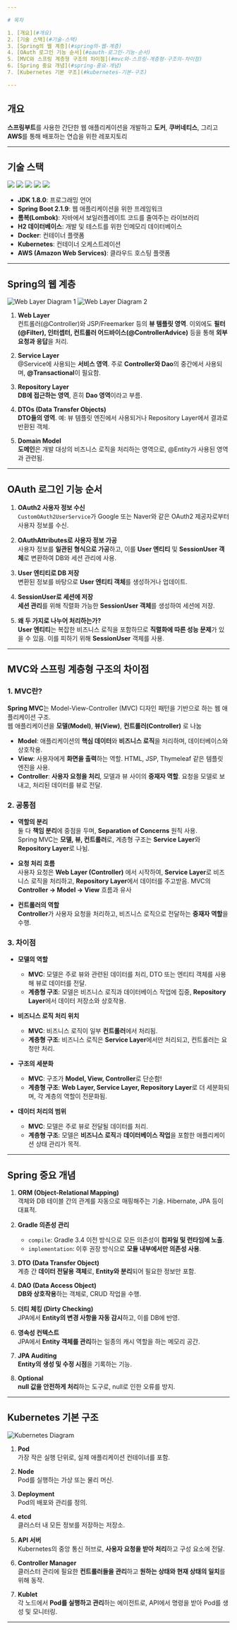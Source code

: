 ```yaml
---

# 목차

1. [개요](#개요)  
2. [기술 스택](#기술-스택)  
3. [Spring의 웹 계층](#spring의-웹-계층)  
4. [OAuth 로그인 기능 순서](#oauth-로그인-기능-순서)  
5. [MVC와 스프링 계층형 구조의 차이점](#mvc와-스프링-계층형-구조의-차이점)   
6. [Spring 중요 개념](#spring-중요-개념)  
7. [Kubernetes 기본 구조](#kubernetes-기본-구조)  

---
```


## 개요

**스프링부트**를 사용한 간단한 웹 애플리케이션을 개발하고 **도커**, **쿠버네티스**, 그리고 **AWS**를 통해 배포하는 연습을 위한 레포지토리

---

## 기술 스택

<div align=left>
   <img src="https://img.shields.io/badge/openjdk-000000?style=for-the-badge&logo=openjdk&logoColor=white">
   <img src="https://img.shields.io/badge/springboot-6DB33F?style=for-the-badge&logo=springboot&logoColor=white">
   <img src="https://img.shields.io/badge/docker-2496ED?style=for-the-badge&logo=docker&logoColor=white">
   <img src="https://img.shields.io/badge/kubernetes-326CE5?style=for-the-badge&logo=kubernetes&logoColor=white">
   <img src="https://img.shields.io/badge/aws%20ec2-FF9900?style=for-the-badge&logo=amazonec2&logoColor=white">
   <br>

- **JDK 1.8.0**: 프로그래밍 언어
- **Spring Boot 2.1.9**: 웹 애플리케이션을 위한 프레임워크
- **롬복(Lombok)**: 자바에서 보일러플레이트 코드를 줄여주는 라이브러리
- **H2 데이터베이스**: 개발 및 테스트를 위한 인메모리 데이터베이스
- **Docker**: 컨테이너 플랫폼
- **Kubernetes**: 컨테이너 오케스트레이션
- **AWS (Amazon Web Services)**: 클라우드 호스팅 플랫폼

---

## Spring의 웹 계층

![Web Layer Diagram 1](https://github.com/user-attachments/assets/b57d26b2-f7da-4499-8b01-cfcce2f63efd)
![Web Layer Diagram 2](https://github.com/user-attachments/assets/fb1598e0-a064-48c9-818a-106872a01833)

1. **Web Layer**  
   컨트롤러(@Controller)와 JSP/Freemarker 등의 **뷰 템플릿 영역**. 이외에도 **필터(@Filter), 인터셉터, 컨트롤러 어드바이스(@ControllerAdvice)** 등을 통해 **외부 요청과 응답**을 처리.

2. **Service Layer**  
   @Service에 사용되는 **서비스 영역**. 주로 **Controller와 Dao**의 중간에서 사용되며, **@Transactional**이 필요함.

3. **Repository Layer**  
   **DB에 접근하는 영역**, 흔히 **Dao 영역**이라고 부름.

4. **DTOs (Data Transfer Objects)**  
   **DTO들의 영역**. 예: 뷰 템플릿 엔진에서 사용되거나 Repository Layer에서 결과로 반환된 객체.

5. **Domain Model**  
   **도메인**은 개발 대상의 비즈니스 로직을 처리하는 영역으로, @Entity가 사용된 영역과 관련됨.

---

## OAuth 로그인 기능 순서

1. **OAuth2 사용자 정보 수신**  
   `CustomOAuth2UserService`가 Google 또는 Naver와 같은 OAuth2 제공자로부터 사용자 정보를 수신.

2. **OAuthAttributes로 사용자 정보 가공**  
   사용자 정보를 **일관된 형식으로 가공**하고, 이를 **User 엔티티** 및 **SessionUser 객체**로 변환하여 DB와 세션 관리에 사용.

3. **User 엔티티로 DB 저장**  
   변환된 정보를 바탕으로 **User 엔티티 객체**를 생성하거나 업데이트.

4. **SessionUser로 세션에 저장**  
   **세션 관리**를 위해 직렬화 가능한 **SessionUser 객체**를 생성하여 세션에 저장.

5. **왜 두 가지로 나누어 처리하는가?**  
   **User 엔티티**는 복잡한 비즈니스 로직을 포함하므로 **직렬화에 따른 성능 문제**가 있을 수 있음. 이를 피하기 위해 **SessionUser** 객체를 사용.

---

## MVC와 스프링 계층형 구조의 차이점

### 1. MVC란?

**Spring MVC**는 Model-View-Controller (MVC) 디자인 패턴을 기반으로 하는 웹 애플리케이션 구조.  
웹 애플리케이션을 **모델(Model)**, **뷰(View)**, **컨트롤러(Controller)** 로 나눔

- **Model**: 애플리케이션의 **핵심 데이터**와 **비즈니스 로직**을 처리하며, 데이터베이스와 상호작용.
- **View**: 사용자에게 **화면을 출력**하는 역할. HTML, JSP, Thymeleaf 같은 템플릿 엔진을 사용.
- **Controller**: **사용자 요청을 처리**, 모델과 뷰 사이의 **중재자 역할**. 요청을 모델로 보내고, 처리된 데이터를 뷰로 전달.

### 2. 공통점

- **역할의 분리**  
  둘 다 **책임 분리**에 중점을 두며, **Separation of Concerns** 원칙 사용.  
  Spring MVC는 **모델, 뷰, 컨트롤러**로, 계층형 구조는 **Service Layer**와 **Repository Layer**로 나뉨.

- **요청 처리 흐름**  
  사용자 요청은 **Web Layer (Controller)** 에서 시작하여, **Service Layer**로 비즈니스 로직을 처리하고, **Repository Layer**에서 데이터를 주고받음. MVC의 **Controller → Model → View** 흐름과 유사

- **컨트롤러의 역할**  
  **Controller**가 사용자 요청을 처리하고, 비즈니스 로직으로 전달하는 **중재자 역할**을 수행.

### 3. 차이점

- **모델의 역할**  
  - **MVC**: 모델은 주로 뷰와 관련된 데이터를 처리, DTO 또는 엔티티 객체를 사용해 뷰로 데이터를 전달.  
  - **계층형 구조**: 모델은 비즈니스 로직과 데이터베이스 작업에 집중, **Repository Layer**에서 데이터 저장소와 상호작용.

- **비즈니스 로직 처리 위치**  
  - **MVC**: 비즈니스 로직이 일부 **컨트롤러**에서 처리됨.  
  - **계층형 구조**: 비즈니스 로직은 **Service Layer**에서만 처리되고, 컨트롤러는 요청만 처리.

- **구조의 세분화**  
  - **MVC**: 구조가 **Model, View, Controller**로 단순함!  
  - **계층형 구조**: **Web Layer, Service Layer, Repository Layer**로 더 세분화되며, 각 계층의 역할이 전문화됨.

- **데이터 처리의 범위**  
  - **MVC**: 모델은 주로 뷰로 전달될 데이터를 처리.  
  - **계층형 구조**: 모델은 **비즈니스 로직**과 **데이터베이스 작업**을 포함한 애플리케이션 상태 관리가 목적.

---

## Spring 중요 개념

1. **ORM (Object-Relational Mapping)**  
   객체와 DB 테이블 간의 관계를 자동으로 매핑해주는 기술. Hibernate, JPA 등이 대표적.

2. **Gradle 의존성 관리**  
   - `compile`: Gradle 3.4 이전 방식으로 모든 의존성이 **컴파일 및 런타임에 노출**.
   - `implementation`: 이후 권장 방식으로 **모듈 내부에서만 의존성 사용**.

3. **DTO (Data Transfer Object)**  
   계층 간 **데이터 전달용 객체**로, **Entity와 분리**되어 필요한 정보만 포함.

4. **DAO (Data Access Object)**  
   **DB와 상호작용**하는 객체로, CRUD 작업을 수행.

5. **더티 체킹 (Dirty Checking)**  
   JPA에서 **Entity의 변경 사항을 자동 감시**하고, 이를 DB에 반영.

6. **영속성 컨텍스트**  
   JPA에서 **Entity 객체를 관리**하는 일종의 캐시 역할을 하는 메모리 공간.

7. **JPA Auditing**  
   **Entity의 생성 및 수정 시점**을 기록하는 기능.

8. **Optional**  
   **null 값을 안전하게 처리**하는 도구로, null로 인한 오류를 방지.

---

## Kubernetes 기본 구조

![Kubernetes Diagram](https://github.com/user-attachments/assets/1c991f63-16c5-4b9a-8008-da253df91d1f)

1. **Pod**  
   가장 작은 실행 단위로, 실제 애플리케이션 컨테이너를 포함.

2. **Node**  
   Pod를 실행하는 가상 또는 물리 머신.

3. **Deployment**  
   Pod의 배포와 관리를 정의.

4. **etcd**  
   클러스터 내 모든 정보를 저장하는 저장소.

5. **API 서버**  
   Kubernetes의 중앙 통신 허브로, **사용자 요청을 받아 처리**하고 구성 요소에 전달.

6. **Controller Manager**  
   클러스터 관리에 필요한 **컨트롤러들을 관리**하고 **원하는 상태와 현재 상태의 일치**를 위해 동작.

7. **Kublet**  
   각 노드에서 **Pod를 실행하고 관리**하는 에이전트로, API에서 명령을 받아 Pod를 생성 및 모니터링.

---
